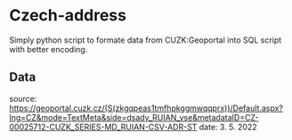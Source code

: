 # Czech-address

Simply python script to formate data from CUZK:Geoportal into SQL script with better encoding.

## Data 

source: https://geoportal.cuzk.cz/(S(zkgqpeas1tmfhpkggmwqqprx))/Default.aspx?lng=CZ&mode=TextMeta&side=dsady_RUIAN_vse&metadataID=CZ-00025712-CUZK_SERIES-MD_RUIAN-CSV-ADR-ST
date: 3. 5. 2022
